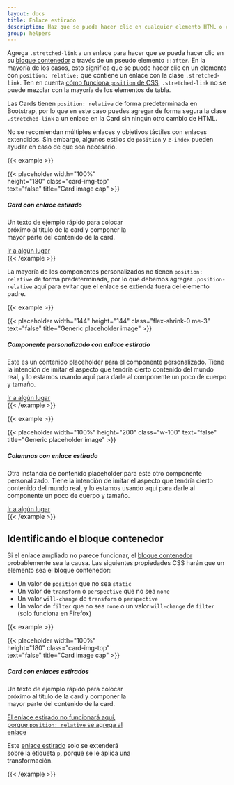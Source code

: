 ```yaml
---
layout: docs
title: Enlace estirado
description: Haz que se pueda hacer clic en cualquier elemento HTML o componente de Bootstrap "estirando" un enlace anidado usando CSS.
group: helpers
---
```


Agrega `.stretched-link` a un enlace para hacer que se pueda hacer clic en su [bloque contenedor](https://developer.mozilla.org/en-US/docs/Web/CSS/Containing_block) a través de un pseudo elemento `::after`. En la mayoría de los casos, esto significa que se puede hacer clic en un elemento con `position: relative;` que contiene un enlace con la clase `.stretched-link`. Ten en cuenta [cómo funciona `position` de CSS](https://www.w3.org/TR/CSS21/visuren.html#propdef-position), `.stretched-link` no se puede mezclar con la mayoría de los elementos de tabla.

Las Cards tienen `position: relative` de forma predeterminada en Bootstrap, por lo que en este caso puedes agregar de forma segura la clase `.stretched-link` a un enlace en la Card sin ningún otro cambio de HTML.

No se recomiendan múltiples enlaces y objetivos táctiles con enlaces extendidos. Sin embargo, algunos estilos de `position` y `z-index` pueden ayudar en caso de que sea necesario.

{{< example >}}
<div class="card" style="width: 18rem;">
  {{< placeholder width="100%" height="180" class="card-img-top" text="false" title="Card image cap" >}}
  <div class="card-body">
    <h5 class="card-title">Card con enlace estirado</h5>
    <p class="card-text">Un texto de ejemplo rápido para colocar próximo al título de la card y componer la mayor parte del contenido de la card.</p>
    <a href="#" class="btn btn-primary stretched-link">Ir a algún lugar</a>
  </div>
</div>
{{< /example >}}

La mayoría de los componentes personalizados no tienen `position: relative` de forma predeterminada, por lo que debemos agregar `.position-relative` aquí para evitar que el enlace se extienda fuera del elemento padre.

{{< example >}}
<div class="d-flex position-relative">
  {{< placeholder width="144" height="144" class="flex-shrink-0 me-3" text="false" title="Generic placeholder image" >}}
  <div>
    <h5 class="mt-0">Componente personalizado con enlace estirado</h5>
    <p>Este es un contenido placeholder para el componente personalizado. Tiene la intención de imitar el aspecto que tendría cierto contenido del mundo real, y lo estamos usando aquí para darle al componente un poco de cuerpo y tamaño.</p>
    <a href="#" class="stretched-link">Ir a algún lugar</a>
  </div>
</div>
{{< /example >}}

{{< example >}}
<div class="row g-0 bg-light position-relative">
  <div class="col-md-6 mb-md-0 p-md-4">
    {{< placeholder width="100%" height="200" class="w-100" text="false" title="Generic placeholder image" >}}
  </div>
  <div class="col-md-6 p-4 ps-md-0">
    <h5 class="mt-0">Columnas con enlace estirado</h5>
    <p>Otra instancia de contenido placeholder para este otro componente personalizado. Tiene la intención de imitar el aspecto que tendría cierto contenido del mundo real, y lo estamos usando aquí para darle al componente un poco de cuerpo y tamaño.</p>
    <a href="#" class="stretched-link">Ir a algún lugar</a>
  </div>
</div>
{{< /example >}}

## Identificando el bloque contenedor

Si el enlace ampliado no parece funcionar, el [bloque contenedor](https://developer.mozilla.org/en-US/docs/Web/CSS/Containing_block#Identifying_the_containing_block) probablemente sea la causa. Las siguientes propiedades CSS harán que un elemento sea el bloque contenedor:

- Un valor de `position` que no sea `static`
- Un valor de `transform` o `perspective` que no sea `none`
- Un valor `will-change` de `transform` o `perspective`
- Un valor de `filter` que no sea `none` o un valor `will-change` de `filter` (solo funciona en Firefox)

{{< example >}}
<div class="card" style="width: 18rem;">
  {{< placeholder width="100%" height="180" class="card-img-top" text="false" title="Card image cap" >}}
  <div class="card-body">
    <h5 class="card-title">Card con enlaces estirados</h5>
    <p class="card-text">Un texto de ejemplo rápido para colocar próximo al título de la card y componer la mayor parte del contenido de la card.</p>
    <p class="card-text">
      <a href="#" class="stretched-link text-danger" style="position: relative;">El enlace estirado no funcionará aquí, porque <code>position: relative</code> se agrega al enlace</a>
    </p>
    <p class="card-text bg-light" style="transform: rotate(0);">
      Este <a href="#" class="text-warning stretched-link">enlace estirado</a> solo se extenderá sobre la etiqueta <code>p</code>, porque se le aplica una transformación.
    </p>
  </div>
</div>
{{< /example >}}
